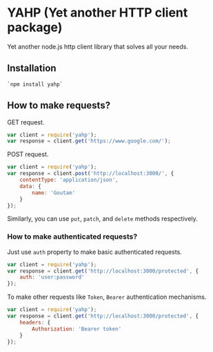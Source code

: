 YAHP (Yet another HTTP client package)
===========

Yet another node.js http client library that solves all your needs.

## Installation
    `npm install yahp`
    
## How to make requests?

GET request.
```javascript
var client = require('yahp');
var response = client.get('https://www.google.com/');
```

POST request.
```javascript
var client = require('yahp');
var response = client.post('http://localhost:3000/', {
    contentType: 'application/json',
    data: {
        name: 'Goutam'
    }
});
```
Similarly, you can use `put`, `patch`, and `delete` methods respectively.

### How to make authenticated requests?
Just use `auth` property to make basic authenticated requests.
```javascript
var client = require('yahp');
var response = client.get('http://localhost:3000/protected', {
    auth: 'user:password'
});
```

To make other requests like `Token`, `Bearer` authentication mechanisms.
```javascript
var client = require('yahp');
var response = client.get('http://localhost:3000/protected', {
    headers: {
        Authorization: 'Bearer token'
    }
});
```